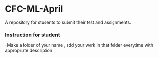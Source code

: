 # CFC-ML-April

A repository for students to submit their test and assignments.

### Instruction for student
-Make a folder of your name , add your work in that folder everytime with appropriate description